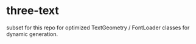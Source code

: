 # three-text

subset for this repo for optimized TextGeometry / FontLoader classes for dynamic generation.